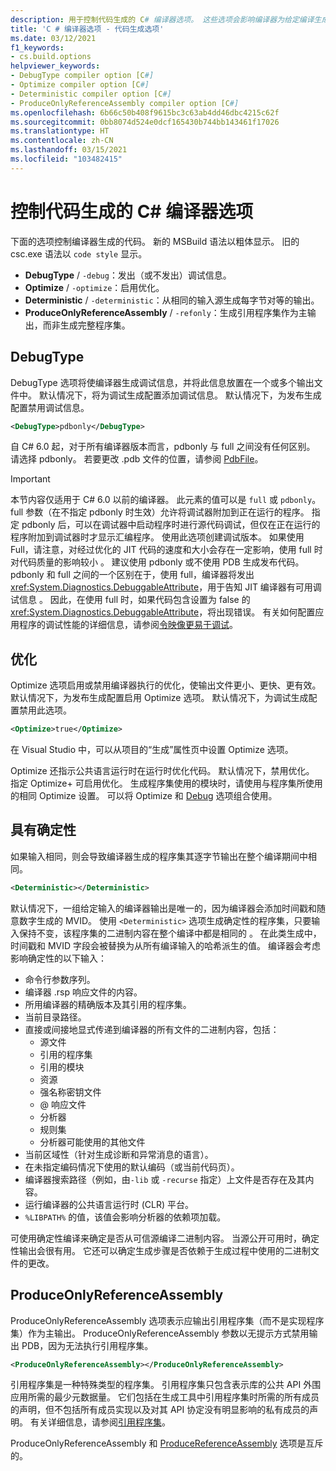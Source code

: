 ```yaml
---
description: 用于控制代码生成的 C# 编译器选项。 这些选项会影响编译器为给定编译生成的代码。
title: 'C # 编译器选项 - 代码生成选项'
ms.date: 03/12/2021
f1_keywords:
- cs.build.options
helpviewer_keywords:
- DebugType compiler option [C#]
- Optimize compiler option [C#]
- Deterministic compiler option [C#]
- ProduceOnlyReferenceAssembly compiler option [C#]
ms.openlocfilehash: 6b66c50b408f9615bc3c63ab4dd46dbc4215c62f
ms.sourcegitcommit: 0bb8074d524e0dcf165430b744bb143461f17026
ms.translationtype: HT
ms.contentlocale: zh-CN
ms.lasthandoff: 03/15/2021
ms.locfileid: "103482415"
---
```

# <a name="c-compiler-options-that-control-code-generation"></a>控制代码生成的 C# 编译器选项

下面的选项控制编译器生成的代码。 新的 MSBuild 语法以粗体显示。 旧的 csc.exe 语法以 `code style` 显示。

- **DebugType** / `-debug`：发出（或不发出）调试信息。
- **Optimize** / `-optimize`：启用优化。
- **Deterministic** / `-deterministic`：从相同的输入源生成每字节对等的输出。
- **ProduceOnlyReferenceAssembly** / `-refonly`：生成引用程序集作为主输出，而非生成完整程序集。

## <a name="debugtype"></a>DebugType

DebugType 选项将使编译器生成调试信息，并将此信息放置在一个或多个输出文件中。 默认情况下，将为调试生成配置添加调试信息。 默认情况下，为发布生成配置禁用调试信息。

```xml
<DebugType>pdbonly</DebugType>
```

自 C# 6.0 起，对于所有编译器版本而言，pdbonly 与 full 之间没有任何区别。 请选择 pdbonly。 若要更改 .pdb 文件的位置，请参阅 [PdbFile](./advanced.md#pdbfile)。

> [!IMPORTANT]
> 本节内容仅适用于 C# 6.0 以前的编译器。
> 此元素的值可以是 `full` 或 `pdbonly`。 full 参数（在不指定 pdbonly 时生效）允许将调试器附加到正在运行的程序。 指定 pdbonly 后，可以在调试器中启动程序时进行源代码调试，但仅在正在运行的程序附加到调试器时才显示汇编程序。 使用此选项创建调试版本。 如果使用 Full，请注意，对经过优化的 JIT 代码的速度和大小会存在一定影响，使用 full 时对代码质量的影响较小 。 建议使用 pdbonly 或不使用 PDB 生成发布代码。 pdbonly 和 full 之间的一个区别在于，使用 full，编译器将发出 <xref:System.Diagnostics.DebuggableAttribute>，用于告知 JIT 编译器有可用调试信息  。 因此，在使用 full 时，如果代码包含设置为 false 的 <xref:System.Diagnostics.DebuggableAttribute>，将出现错误。 有关如何配置应用程序的调试性能的详细信息，请参阅[令映像更易于调试](../../../framework/debug-trace-profile/making-an-image-easier-to-debug.md)。

## <a name="optimize"></a>优化

Optimize 选项启用或禁用编译器执行的优化，使输出文件更小、更快、更有效。 默认情况下，为发布生成配置启用 Optimize 选项。 默认情况下，为调试生成配置禁用此选项。

```xml
<Optimize>true</Optimize>
```

在 Visual Studio 中，可以从项目的“生成”属性页中设置 Optimize 选项。

Optimize 还指示公共语言运行时在运行时优化代码。 默认情况下，禁用优化。 指定 Optimize+ 可启用优化。 生成程序集使用的模块时，请使用与程序集所使用的相同 Optimize 设置。 可以将 Optimize 和 [Debug](#debugtype) 选项组合使用。

## <a name="deterministic"></a>具有确定性

如果输入相同，则会导致编译器生成的程序集其逐字节输出在整个编译期间中相同。

```xml
<Deterministic></Deterministic>
```

默认情况下，一组给定输入的编译器输出是唯一的，因为编译器会添加时间戳和随意数字生成的 MVID。 使用 `<Deterministic>` 选项生成确定性的程序集，只要输入保持不变，该程序集的二进制内容在整个编译中都是相同的  。 在此类生成中，时间戳和 MVID 字段会被替换为从所有编译输入的哈希派生的值。 编译器会考虑影响确定性的以下输入：

- 命令行参数序列。
- 编译器 .rsp 响应文件的内容。
- 所用编译器的精确版本及其引用的程序集。
- 当前目录路径。
- 直接或间接地显式传递到编译器的所有文件的二进制内容，包括：
  - 源文件
  - 引用的程序集
  - 引用的模块
  - 资源
  - 强名称密钥文件
  - @ 响应文件
  - 分析器
  - 规则集
  - 分析器可能使用的其他文件
- 当前区域性（针对生成诊断和异常消息的语言）。
- 在未指定编码情况下使用的默认编码（或当前代码页）。
- 编译器搜索路径（例如，由`-lib` 或 `-recurse` 指定）上文件是否存在及其内容。
- 运行编译器的公共语言运行时 (CLR) 平台。
- `%LIBPATH%` 的值，该值会影响分析器的依赖项加载。

可使用确定性编译来确定是否从可信源编译二进制内容。 当源公开可用时，确定性输出会很有用。 它还可以确定生成步骤是否依赖于生成过程中使用的二进制文件的更改。

## <a name="produceonlyreferenceassembly"></a>ProduceOnlyReferenceAssembly

ProduceOnlyReferenceAssembly 选项表示应输出引用程序集（而不是实现程序集）作为主输出。 ProduceOnlyReferenceAssembly 参数以无提示方式禁用输出 PDB，因为无法执行引用程序集。

```xml
<ProduceOnlyReferenceAssembly></ProduceOnlyReferenceAssembly>
```

引用程序集是一种特殊类型的程序集。 引用程序集只包含表示库的公共 API 外围应用所需的最少元数据量。 它们包括在生成工具中引用程序集时所需的所有成员的声明，但不包括所有成员实现以及对其 API 协定没有明显影响的私有成员的声明。 有关详细信息，请参阅[引用程序集](../../../standard/assembly/reference-assemblies.md)。

ProduceOnlyReferenceAssembly 和 [ProduceReferenceAssembly](output.md#producereferenceassembly) 选项是互斥的。
